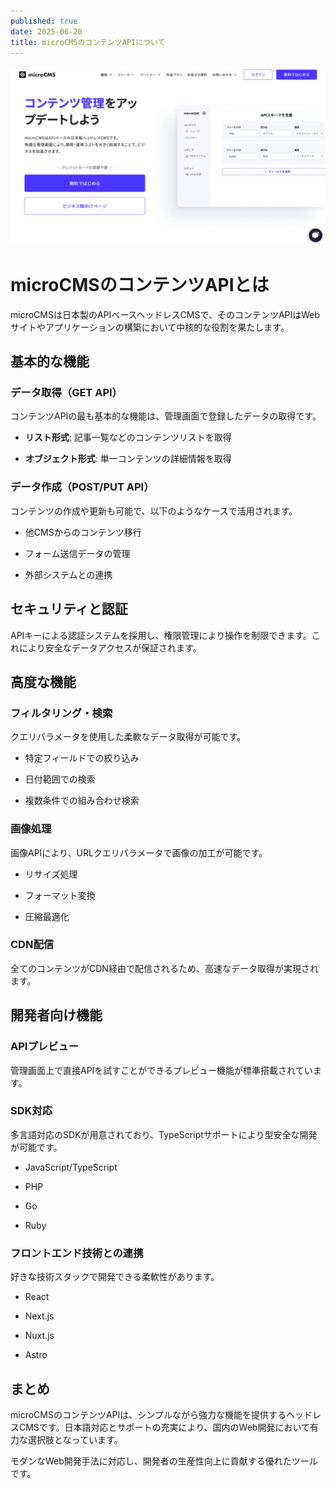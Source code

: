 ```yaml
---
published: true
date: 2025-06-20
title: microCMSのコンテンツAPIについて
---
```

![](/media/CleanShot%202025-06-24%20at%2011.02.22@2x.png)

# microCMSのコンテンツAPIとは

microCMSは日本製のAPIベースヘッドレスCMSで、そのコンテンツAPIはWebサイトやアプリケーションの構築において中核的な役割を果たします。

## 基本的な機能

### データ取得（GET API）

コンテンツAPIの最も基本的な機能は、管理画面で登録したデータの取得です。

*   **リスト形式**: 記事一覧などのコンテンツリストを取得
    
*   **オブジェクト形式**: 単一コンテンツの詳細情報を取得
    

### データ作成（POST/PUT API）

コンテンツの作成や更新も可能で、以下のようなケースで活用されます。

*   他CMSからのコンテンツ移行
    
*   フォーム送信データの管理
    
*   外部システムとの連携
    

## セキュリティと認証

APIキーによる認証システムを採用し、権限管理により操作を制限できます。これにより安全なデータアクセスが保証されます。

## 高度な機能

### フィルタリング・検索

クエリパラメータを使用した柔軟なデータ取得が可能です。

*   特定フィールドでの絞り込み
    
*   日付範囲での検索
    
*   複数条件での組み合わせ検索
    

### 画像処理

画像APIにより、URLクエリパラメータで画像の加工が可能です。

*   リサイズ処理
    
*   フォーマット変換
    
*   圧縮最適化
    

### CDN配信

全てのコンテンツがCDN経由で配信されるため、高速なデータ取得が実現されます。

## 開発者向け機能

### APIプレビュー

管理画面上で直接APIを試すことができるプレビュー機能が標準搭載されています。

### SDK対応

多言語対応のSDKが用意されており、TypeScriptサポートにより型安全な開発が可能です。

*   JavaScript/TypeScript
    
*   PHP
    
*   Go
    
*   Ruby
    

### フロントエンド技術との連携

好きな技術スタックで開発できる柔軟性があります。

*   React
    
*   Next.js
    
*   Nuxt.js
    
*   Astro
    

## まとめ

microCMSのコンテンツAPIは、シンプルながら強力な機能を提供するヘッドレスCMSです。日本語対応とサポートの充実により、国内のWeb開発において有力な選択肢となっています。

モダンなWeb開発手法に対応し、開発者の生産性向上に貢献する優れたツールです。